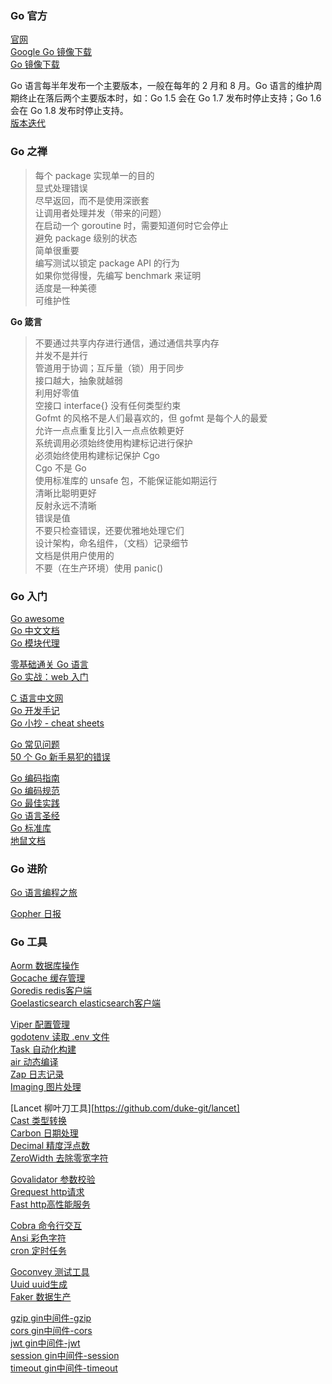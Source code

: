 
### Go 官方
[官网](https://go.dev/)  
[Google Go 镜像下载](https://golang.google.cn/dl/)  
[Go 镜像下载](https://gomirrors.org/)  

Go 语言每半年发布一个主要版本，一般在每年的 2 月和 8 月。Go 语言的维护周期终止在落后两个主要版本时，如：Go 1.5 会在 Go 1.7 发布时停止支持；Go 1.6 会在 Go 1.8 发布时停止支持。  
[版本迭代](https://golang.org/doc/devel/release.html)  

### Go 之禅
> 每个 package 实现单一的目的  
> 显式处理错误  
> 尽早返回，而不是使用深嵌套  
> 让调用者处理并发（带来的问题）  
> 在启动一个 goroutine 时，需要知道何时它会停止  
> 避免 package 级别的状态  
> 简单很重要  
> 编写测试以锁定 package API 的行为  
> 如果你觉得慢，先编写 benchmark 来证明  
> 适度是一种美德  
> 可维护性  

**Go 箴言**  
> 不要通过共享内存进行通信，通过通信共享内存  
> 并发不是并行  
> 管道用于协调；互斥量（锁）用于同步  
> 接口越大，抽象就越弱  
> 利用好零值  
> 空接口 interface{} 没有任何类型约束  
> Gofmt 的风格不是人们最喜欢的，但 gofmt 是每个人的最爱  
> 允许一点点重复比引入一点点依赖更好  
> 系统调用必须始终使用构建标记进行保护  
> 必须始终使用构建标记保护 Cgo  
> Cgo 不是 Go  
> 使用标准库的 unsafe 包，不能保证能如期运行  
> 清晰比聪明更好  
> 反射永远不清晰  
> 错误是值  
> 不要只检查错误，还要优雅地处理它们  
> 设计架构，命名组件，（文档）记录细节  
> 文档是供用户使用的  
> 不要（在生产环境）使用 panic()  

### Go 入门
[Go awesome](https://github.com/avelino/awesome-go)  
[Go 中文文档](https://go-zh.org/doc/)  
[Go 模块代理](https://goproxy.cn/)  

[零基础通关 Go 语言](https://juejin.cn/book/7039174186522116131)  
[Go 实战：web 入门](https://learnku.com/courses/go-basic/1.17)  

[C 语言中文网](http://c.biancheng.net/)  
[Go 开发手记](https://github.com/kevinyan815/gocookbook)  
[Go 小抄 - cheat sheets](https://yourbasic.org/golang/#cheat-sheets)  

[Go 常见问题](https://learnku.com/go/wikis/38175)  
[50 个 Go 新手易犯的错误](https://learnku.com/go/wikis/49781)  

[Go 编码指南](https://learnku.com/go/wikis/38174)  
[Go 编码规范](https://learnku.com/go/wikis/38426)  
[Go 最佳实践](https://learnku.com/go/wikis/38430)  
[Go 语言圣经](https://yar999.gitbook.io/gopl-zh/)  
[Go 标准库](http://books.studygolang.com/The-Golang-Standard-Library-by-Example/)  
[地鼠文档](https://www.topgoer.cn/)  

### Go 进阶
[Go 语言编程之旅](https://golang2.eddycjy.com/)  

[Gopher 日报](https://github.com/bigwhite/gopherdaily)  

### Go 工具
[Aorm 数据库操作](https://github.com/tangpanqing/aorm)  
[Gocache 缓存管理](https://github.com/eko/gocache)  
[Goredis redis客户端](https://github.com/redis/go-redis)  
[Goelasticsearch elasticsearch客户端](https://github.com/elastic/go-elasticsearch)  

[Viper 配置管理](http://github.com/spf13/viper)  
[godotenv 读取 .env 文件](https://github.com/joho/godotenv)  
[Task 自动化构建](https://taskfile.dev/)  
[air 动态编译](https://github.com/cosmtrek/air)  
[Zap 日志记录](https://github.com/uber-go/zap)  
[Imaging 图片处理](https://github.com/disintegration/imaging)  

[Lancet 柳叶刀工具][https://github.com/duke-git/lancet]  
[Cast 类型转换](https://github.com/spf13/cast)  
[Carbon 日期处理](https://github.com/golang-module/carbon)  
[Decimal 精度浮点数](https://github.com/shopspring/decimal)  
[ZeroWidth 去除零宽字符](https://github.com/trubitsyn/go-zero-width)  

[Govalidator 参数校验](https://github.com/asaskevich/govalidator)  
[Grequest http请求](https://github.com/levigross/grequests)  
[Fast http高性能服务](https://github.com/valyala/fasthttp)  

[Cobra 命令行交互](https://github.com/spf13/cobra)  
[Ansi 彩色字符](https://github.com/mgutz/ansi)  
[cron 定时任务](https://github.com/robfig/cron)  

[Goconvey 测试工具](https://github.com/smartystreets/goconvey)  
[Uuid uuid生成](https://github.com/pborman/uuid)  
[Faker 数据生产](https://github.com/go-faker/faker)  

[gzip gin中间件-gzip](https://github.com/gin-contrib/gzip)  
[cors gin中间件-cors](https://github.com/gin-contrib/cors)  
[jwt gin中间件-jwt](https://github.com/appleboy/gin-jwt)  
[session gin中间件-session](https://github.com/gin-contrib/sessions)  
[timeout gin中间件-timeout](https://github.com/gin-contrib/timeout)  
